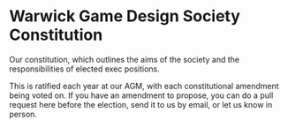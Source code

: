 # Warwick Game Design Society Constitution
Our constitution, which outlines the aims of the society and the responsibilities of elected exec positions.

This is ratified each year at our AGM, with each constitutional amendment being voted on. If you have an amendment to propose,
you can do a pull request here before the election, send it to us by email, or let us know in person.

